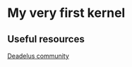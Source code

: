 # My very first kernel


## Useful resources
[Deadelus community](https://www.youtube.com/watch?v=MwPjvJ9ulSc&t=1s&ab_channel=DaedalusCommunity)